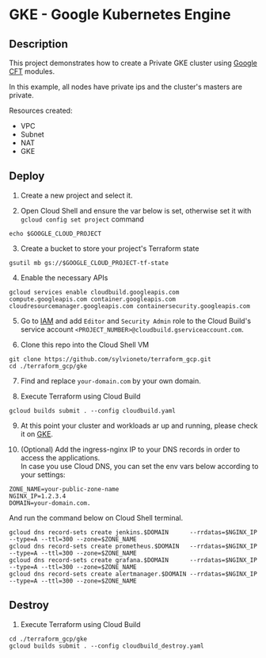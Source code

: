 # GKE - Google Kubernetes Engine

## Description

This project demonstrates how to create a Private GKE cluster using [Google CFT](https://github.com/GoogleCloudPlatform/cloud-foundation-toolkit/blob/master/docs/terraform.md) modules.

In this example, all nodes have private ips and the cluster's masters are private.

Resources created:
- VPC
- Subnet
- NAT
- GKE

## Deploy

1. Create a new project and select it.

2. Open Cloud Shell and ensure the var below is set, otherwise set it with `gcloud config set project` command
```
echo $GOOGLE_CLOUD_PROJECT
```

3. Create a bucket to store your project's Terraform state
```
gsutil mb gs://$GOOGLE_CLOUD_PROJECT-tf-state
```

4. Enable the necessary APIs
```
gcloud services enable cloudbuild.googleapis.com compute.googleapis.com container.googleapis.com cloudresourcemanager.googleapis.com containersecurity.googleapis.com
```

5. Go to [IAM](https://console.cloud.google.com/iam-admin/iam) and add `Editor` and `Security Admin` role to the Cloud Build's service account `<PROJECT_NUMBER>@cloudbuild.gserviceaccount.com`.

6. Clone this repo into the Cloud Shell VM
```
git clone https://github.com/sylvioneto/terraform_gcp.git
cd ./terraform_gcp/gke
```

7. Find and replace `your-domain.com` by your own domain.

8. Execute Terraform using Cloud Build
```
gcloud builds submit . --config cloudbuild.yaml
```

9. At this point your cluster and workloads ar up and running, please check it on [GKE](https://console.cloud.google.com/kubernetes/list/overview).

10. (Optional) Add the ingress-nginx IP to your DNS records in order to access the applications.  
In case you use Cloud DNS, you can set the env vars below according to your settings:
```
ZONE_NAME=your-public-zone-name
NGINX_IP=1.2.3.4
DOMAIN=your-domain.com.
```
And run the command below on Cloud Shell terminal.
```
gcloud dns record-sets create jenkins.$DOMAIN      --rrdatas=$NGINX_IP --type=A --ttl=300 --zone=$ZONE_NAME
gcloud dns record-sets create prometheus.$DOMAIN   --rrdatas=$NGINX_IP --type=A --ttl=300 --zone=$ZONE_NAME
gcloud dns record-sets create grafana.$DOMAIN      --rrdatas=$NGINX_IP --type=A --ttl=300 --zone=$ZONE_NAME
gcloud dns record-sets create alertmanager.$DOMAIN --rrdatas=$NGINX_IP --type=A --ttl=300 --zone=$ZONE_NAME
```

## Destroy
1. Execute Terraform using Cloud Build
```
cd ./terraform_gcp/gke
gcloud builds submit . --config cloudbuild_destroy.yaml
```
